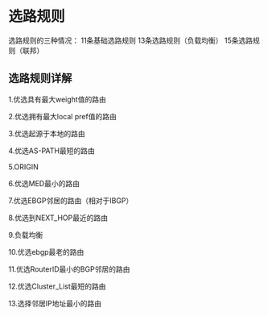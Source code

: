 # 选路规则

选路规则的三种情况：
11条基础选路规则
13条选路规则（负载均衡）
15条选路规则（联邦）

## 选路规则详解

1.优选具有最大weight值的路由

2.优选拥有最大local pref值的路由

3.优选起源于本地的路由

4.优选AS-PATH最短的路由

5.ORIGIN

6.优选MED最小的路由

7.优选EBGP邻居的路由（相对于IBGP）

8.优选到NEXT_HOP最近的路由

9.负载均衡

10.优选ebgp最老的路由

11.优选RouterID最小的BGP邻居的路由

12.优选Cluster_List最短的路由

13.选择邻居IP地址最小的路由
